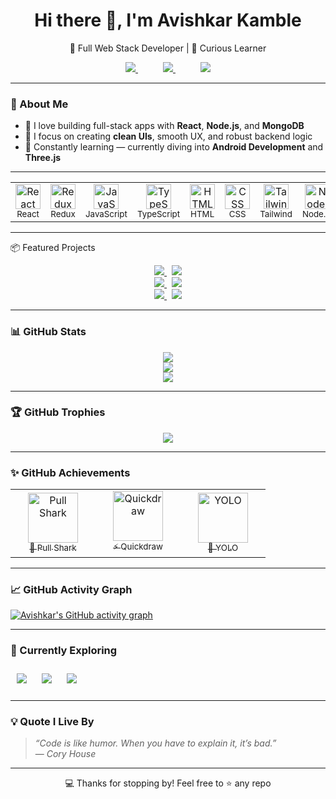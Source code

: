 <!-- README.md -->

<h1 align="center">Hi there 👋, I'm Avishkar Kamble</h1>

<p align="center">
  🚀 Full Web Stack Developer | 🧠 Curious Learner  
</p>

<p align="center">
  <a href="aavishkar-kamble.vercel.app/" target="_blank" style="margin: 0 20px;">
    <img src="https://img.shields.io/badge/Portfolio-%230A0A0A.svg?style=for-the-badge&logo=vercel&logoColor=white" />
  </a>
  <a href="https://www.linkedin.com/in/avishkar-kamble-426830202/" target="_blank" style="margin: 0 20px;">
    <img src="https://img.shields.io/badge/LinkedIn-%230077B5.svg?style=for-the-badge&logo=linkedin&logoColor=white" />
  </a>
  <a href="https://github.com/aavishkark" target="_blank" style="margin: 0 20px;">
    <img src="https://img.shields.io/badge/GitHub-%23121011.svg?style=for-the-badge&logo=github&logoColor=white" />
  </a>
</p>

---

### 🧠 About Me

- 🧱 I love building full-stack apps with **React**, **Node.js**, and **MongoDB**  
- 🎯 I focus on creating **clean UIs**, smooth UX, and robust backend logic  
- 🌱 Constantly learning — currently diving into **Android Development** and **Three.js**

---

<table align="center">
  <tr>
    <td align="center" width="70">
      <img src="https://skillicons.dev/icons?i=react" width="40" alt="React" /><br />
      <sub>React</sub>
    </td>
    <td align="center" width="70">
      <img src="https://skillicons.dev/icons?i=redux" width="40" alt="Redux" /><br />
      <sub>Redux</sub>
    </td>
    <td align="center" width="70">
      <img src="https://skillicons.dev/icons?i=js" width="40" alt="JavaScript" /><br />
      <sub>JavaScript</sub>
    </td>
    <td align="center" width="70">
      <img src="https://skillicons.dev/icons?i=ts" width="40" alt="TypeScript" /><br />
      <sub>TypeScript</sub>
    </td>
    <td align="center" width="70">
      <img src="https://skillicons.dev/icons?i=html" width="40" alt="HTML" /><br />
      <sub>HTML</sub>
    </td>
    <td align="center" width="70">
      <img src="https://skillicons.dev/icons?i=css" width="40" alt="CSS" /><br />
      <sub>CSS</sub>
    </td>
    <td align="center" width="70">
      <img src="https://skillicons.dev/icons?i=tailwind" width="40" alt="Tailwind" /><br />
      <sub>Tailwind</sub>
    </td>
    <td align="center" width="70">
      <img src="https://skillicons.dev/icons?i=nodejs" width="40" alt="Node.js" /><br />
      <sub>Node.js</sub>
    </td>
    <td align="center" width="70">
      <img src="https://skillicons.dev/icons?i=express" width="40" alt="Express" /><br />
      <sub>Express</sub>
    </td>
    <td align="center" width="70">
      <img src="https://skillicons.dev/icons?i=mongodb" width="40" alt="MongoDB" /><br />
      <sub>MongoDB</sub>
    </td>
    <td align="center" width="70">
      <img src="https://skillicons.dev/icons?i=git" width="40" alt="Git" /><br />
      <sub>Git</sub>
    </td>
  </tr>
</table>


---

📦 Featured Projects
<div align="center"> <a href="https://github.com/aavishkark/RentARide"> <img src="https://github-readme-stats.vercel.app/api/pin/?username=aavishkark&repo=RentARide&theme=tokyonight" /> </a> &nbsp; <a href="https://github.com/aavishkark/HealthBot"> <img src="https://github-readme-stats.vercel.app/api/pin/?username=aavishkark&repo=HealthBot&theme=tokyonight" /> </a> <br /> <a href="https://github.com/aavishkark/ClickIt"> <img src="https://github-readme-stats.vercel.app/api/pin/?username=aavishkark&repo=ClickIt&theme=tokyonight" /> </a> &nbsp; <a href="https://github.com/aavishkark/genter-viewer"> <img src="https://github-readme-stats.vercel.app/api/pin/?username=aavishkark&repo=genter-viewer&theme=tokyonight" /> </a> <br /> <a href="https://github.com/aavishkark/Eduquik"> <img src="https://github-readme-stats.vercel.app/api/pin/?username=aavishkark&repo=Eduquik&theme=tokyonight" /> </a> &nbsp; <a href="https://github.com/aavishkark/HotelOdeyssey"> <img src="https://github-readme-stats.vercel.app/api/pin/?username=aavishkark&repo=HotelOdeyssey&theme=tokyonight" /> </a> </div>

---

### 📊 GitHub Stats

<p align="center">
  <img src="https://github-readme-stats.vercel.app/api?username=aavishkark&show_icons=true&theme=tokyonight&hide_border=true" />
  <br />
  <img src="https://github-readme-stats.vercel.app/api/top-langs/?username=aavishkark&layout=compact&theme=tokyonight&hide_border=true" />
  <br />
  <img src="https://github-readme-streak-stats.herokuapp.com?user=aavishkark&theme=tokyonight&hide_border=true" />
  <br />
</p>

---

### 🏆 GitHub Trophies

<p align="center"> <img src="https://github-profile-trophy.vercel.app/?username=aavishkark&theme=tokyonight&no-frame=true&row=1&column=6" /> </p>

---

### ✨ GitHub Achievements

<table align="center"> <tr> <td align="center" width="120"> <a href="https://github.com/users/aavishkark/achievements/pull-shark"> <img src="https://github.githubassets.com/images/modules/profile/achievements/pull-shark-default.png" width="80" alt="Pull Shark" /><br /> <sub>🧠 Pull Shark</sub> </a> </td> <td align="center" width="120"> <a href="https://github.com/users/aavishkark/achievements/quickdraw"> <img src="https://github.githubassets.com/images/modules/profile/achievements/quickdraw-default.png" width="80" alt="Quickdraw" /><br /> <sub>⚡ Quickdraw</sub> </a> </td> <td align="center" width="120"> <a href="https://github.com/users/aavishkark/achievements/yolo"> <img src="https://github.githubassets.com/images/modules/profile/achievements/yolo-default.png" width="80" alt="YOLO" /><br /> <sub>🎯 YOLO</sub> </a> </td> </tr> </table>

---

### 📈 GitHub Activity Graph

[![Avishkar's GitHub activity graph](https://github-readme-activity-graph.vercel.app/graph?username=aavishkark&theme=tokyo-night&hide_border=true)](https://github.com/ashutosh00710/github-readme-activity-graph)

---

### 🎯 Currently Exploring

<div align="start">
  <img src="https://img.shields.io/badge/-React%20Native-61DAFB?logo=react&logoColor=white&style=for-the-badge" style="margin: 10px;" />
  <img src="https://img.shields.io/badge/-Three.js-000000?logo=three.js&logoColor=white&style=for-the-badge" style="margin: 10px;" />
  <img src="https://img.shields.io/badge/-CI%2FCD%20%26%20Testing-4CAF50?logo=githubactions&logoColor=white&style=for-the-badge" style="margin: 10px;" />
</div>

---

### 💡 Quote I Live By

> _“Code is like humor. When you have to explain it, it’s bad.”_  
> — *Cory House*

---

<p align="center">
  💻 Thanks for stopping by! Feel free to ⭐ any repo
</p>
